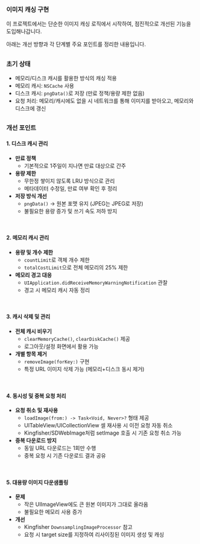 ### 이미지 캐싱 구현

이 프로젝트에서는 단순한 이미지 캐싱 로직에서 시작하여, 점진적으로 개선된 기능을 도입해나갑니다.

아래는 개선 방향과 각 단계별 주요 포인트를 정리한 내용입니다.

##

### 초기 상태
- 메모리/디스크 캐시를 활용한 방식의 캐싱 적용
- 메모리 캐시: `NSCache` 사용
- 디스크 캐시: `pngData()`로 저장 (만료 정책/용량 제한 없음)
- 요청 처리: 메모리/캐시에도 없을 시 네트워크를 통해 이미지를 받아오고, 메모리와 디스크에 갱신

##

### 개선 포인트

#### 1. 디스크 캐시 관리
- **만료 정책**
  - 기본적으로 1주일이 지나면 만료 대상으로 간주
- **용량 제한**
  - 무한정 쌓이지 않도록 LRU 방식으로 관리
  - 메타데이터 수정일, 만료 여부 확인 후 정리
- **저장 방식 개선**
  - `pngData()` → 원본 포맷 유지 (JPEG는 JPEG로 저장)
  - 불필요한 용량 증가 및 쓰기 속도 저하 방지

<br>

#### 2. 메모리 캐시 관리
- **용량 및 개수 제한**
  - `countLimit`로 객체 개수 제한
  - `totalCostLimit`으로 전체 메모리의 25% 제한
- **메모리 경고 대응**
  - `UIApplication.didReceiveMemoryWarningNotification` 관찰
  - 경고 시 메모리 캐시 자동 정리

<br>

#### 3. 캐시 삭제 및 관리
- **전체 캐시 비우기**
  - `clearMemoryCache()`, `clearDiskCache()` 제공
  - 로그아웃/설정 화면에서 활용 가능
- **개별 항목 제거**
  - `removeImage(forKey:)` 구현
  - 특정 URL 이미지 삭제 가능 (메모리+디스크 동시 제거)

<br>

#### 4. 동시성 및 중복 요청 처리
- **요청 취소 및 재사용**
  - `loadImage(from:) -> Task<Void, Never>?` 형태 제공
  - UITableView/UICollectionView 셀 재사용 시 이전 요청 자동 취소
  - Kingfisher/SDWebImage처럼 setImage 호출 시 기존 요청 취소 가능
- **중복 다운로드 방지**
  - 동일 URL 다운로드는 1회만 수행
  - 중복 요청 시 기존 다운로드 결과 공유

<br>

#### 5. 대용량 이미지 다운샘플링
- **문제**
  - 작은 UIImageView에도 큰 원본 이미지가 그대로 올라옴
  - 불필요한 메모리 사용 증가
- **개선**
  - Kingfisher `DownsamplingImageProcessor` 참고
  - 요청 시 target size를 지정하여 리사이징된 이미지 생성 및 캐싱
